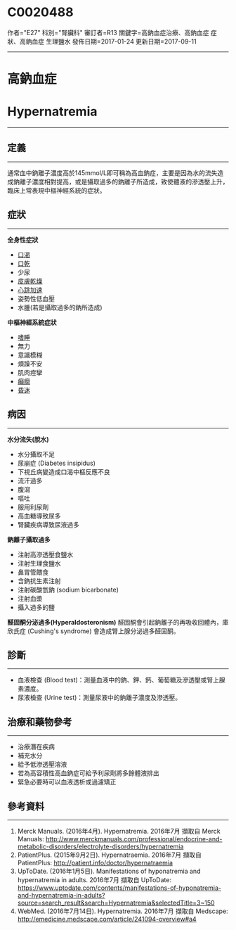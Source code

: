 # C0020488
作者="E27"
科別="腎臟科"
審訂者=R13
關鍵字=高鈉血症治療、高鈉血症 症狀、高鈉血症 生理鹽水
發佈日期=2017-01-24
更新日期=2017-09-11

----------
# 高鈉血症
# Hypernatremia
----------
## 定義
----------

通常血中鈉離子濃度高於145mmol/L即可稱為高血鈉症，主要是因為水的流失造成鈉離子濃度相對提高，或是攝取過多的鈉離子所造成，致使體液的滲透壓上升，臨床上常表現中樞神經系統的症狀。

## 症狀
----------

**全身性症狀**

- [口渴](C0039971)
- [口乾](C0043352)
- 少尿
- [皮膚乾燥](C0151908)
- [心跳加速](C0039231-01)
- 姿勢性低血壓
- 水腫(若是攝取過多的鈉所造成)

**中樞神經系統症狀**

- [嗜睡](C0013144)
- 無力
- 意識模糊
- 煩躁不安
- 肌肉痙攣
- [癲癇](C0014544)
- [昏迷](C0009421)
## 病因
----------

**水分流失(脫水)**

- 水分攝取不足
- 尿崩症 (Diabetes insipidus)
- 下視丘病變造成口渴中樞反應不良
- 流汗過多
- 腹瀉
- 嘔吐
- 服用利尿劑
- 高血糖導致尿多
- 腎臟疾病導致尿液過多

**鈉離子攝取過多**

- 注射高滲透壓食鹽水
- 注射生理食鹽水
- 鼻胃管餵食
- 含鈉抗生素注射
- 注射碳酸氫鈉 (sodium bicarbonate) 
- 注射血漿
- 攝入過多的鹽

**醛固酮分泌過多(Hyperaldosteronism)**
醛固酮會引起鈉離子的再吸收回體內，庫欣氏症 (Cushing's syndrome) 會造成腎上腺分泌過多醛固酮。

## 診斷
----------
- 血液檢查 (Blood test)：測量血液中的鈉、鉀、鈣、葡萄糖及滲透壓或腎上腺素濃度。
- 尿液檢查 (Urine test)：測量尿液中的鈉離子濃度及滲透壓。
## 治療和藥物參考
----------
- 治療潛在疾病
- 補充水分
- 給予低滲透壓溶液
- 若為高容積性高血鈉症可給予利尿劑將多餘體液排出
- 緊急必要時可以血液透析或過濾矯正
## 參考資料
----------
1. Merck Manuals. (2016年4月). Hypernatremia. 2016年7月 擷取自 Merck Manuals: http://www.merckmanuals.com/professional/endocrine-and-metabolic-disorders/electrolyte-disorders/hypernatremia
2. PatientPlus. (2015年9月2日). Hypernatraemia. 2016年7月 擷取自 PatientPlus: http://patient.info/doctor/hypernatraemia
3. UpToDate. (2016年1月5日). Manifestations of hyponatremia and hypernatremia in adults. 2016年7月 擷取自 UpToDate: https://www.uptodate.com/contents/manifestations-of-hyponatremia-and-hypernatremia-in-adults?source=search_result&search=Hypernatremia&selectedTitle=3~150
4. WebMed. (2016年7月14日). Hypernatremia. 2016年7月 擷取自 Medscape: http://emedicine.medscape.com/article/241094-overview#a4

